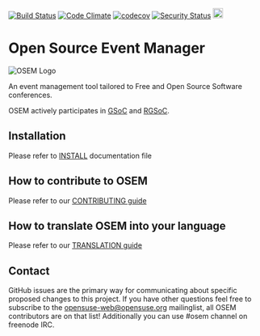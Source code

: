 [![Build Status](https://travis-ci.org/openSUSE/osem.svg?branch=master)](https://travis-ci.org/openSUSE/osem)
[![Code Climate](https://codeclimate.com/github/openSUSE/osem.png)](https://codeclimate.com/github/openSUSE/osem)
[![codecov](https://codecov.io/gh/opensuse/osem/branch/master/graph/badge.svg)](https://codecov.io/gh/opensuse/osem)
[![Security Status](https://hakiri.io/github/openSUSE/osem/master.svg)](https://hakiri.io/github/openSUSE/osem/master)
<a href="https://heroku.com/deploy?template=https://github.com/openSUSE/osem/tree/v1.0">
  <img src="https://www.herokucdn.com/deploy/button.svg" height="20px" alt="Deploy">
</a>
# Open Source Event Manager
![OSEM Logo](https://cdn.brandisty.com/img?id=570f6dc39c992b6b6700000a&format=png&w=300&h=89)

An event management tool tailored to Free and Open Source Software conferences.

OSEM actively participates in [GSoC](https://summerofcode.withgoogle.com/) and [RGSoC](https://railsgirlssummerofcode.org/).

## Installation
Please refer to [INSTALL](INSTALL.md) documentation file

## How to contribute to OSEM
Please refer to our [CONTRIBUTING guide](CONTRIBUTING.md)

## How to translate OSEM into your language
Please refer to our [TRANSLATION guide](TRANSLATION.md)

## Contact
GitHub issues are the primary way for communicating about specific proposed changes to this project. If you have other questions feel free to subscribe to the [opensuse-web@opensuse.org](http://lists.opensuse.org/opensuse-web/) mailinglist, all OSEM contributors are on that list! Additionally you can use #osem channel on freenode IRC.
